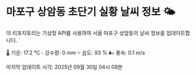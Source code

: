 
# 마포구 상암동 초단기 실황 날씨 정보 🌤️

이 리포지토리는 기상청 API를 사용하여 서울 마포구 상암동의 날씨 정보를 업데이트합니다. 

🌡️ 기온: 17.2 ℃
💧 강수량: 0 mm
💦 습도: 93 %
🌬️ 풍속: 0.1 m/s

마지막 업데이트 시각: 2025년 09월 30일 04시 08분    
